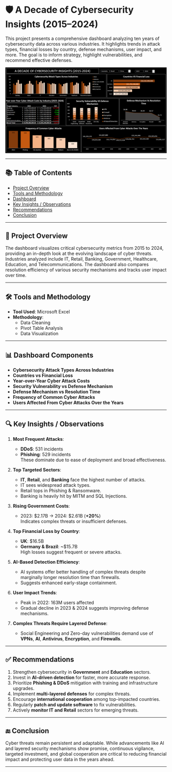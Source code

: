 # 🛡️ A Decade of Cybersecurity Insights (2015–2024)

This project presents a comprehensive dashboard analyzing ten years of cybersecurity data across various industries. It highlights trends in attack types, financial losses by country, defense mechanisms, user impact, and more. The goal is to inform strategy, highlight vulnerabilities, and recommend effective defenses.

![Cybersecurity Dashboard](./Annotation%202025-04-11%20225856.png)

---

## 📚 Table of Contents

- [Project Overview](#project-overview)
- [Tools and Methodology](#tools-and-methodology)
- [Dashboard](#dashboard-components)
- [Key Insights / Observations](#key-insights--observations)
- [Recommendations](#recommendations)
- [Conclusion](#conclusion)

---

## 📌 Project Overview

The dashboard visualizes critical cybersecurity metrics from 2015 to 2024, providing an in-depth look at the evolving landscape of cyber threats. Industries analyzed include IT, Retail, Banking, Government, Healthcare, Education, and Telecommunications. The dashboard also compares resolution efficiency of various security mechanisms and tracks user impact over time.

---

## 🛠️ Tools and Methodology

- **Tool Used**: Microsoft Excel  
- **Methodology**:
  - Data Cleaning  
  - Pivot Table Analysis  
  - Data Visualization  

---

## 📊 Dashboard Components

- **Cybersecurity Attack Types Across Industries**
- **Countries vs Financial Loss**
- **Year-over-Year Cyber Attack Costs**
- **Security Vulnerability vs Defense Mechanism**
- **Defense Mechanism vs Resolution Time**
- **Frequency of Common Cyber Attacks**
- **Users Affected From Cyber Attacks Over the Years**

---

## 🔍 Key Insights / Observations

1. **Most Frequent Attacks**:  
   - **DDoS**: 531 incidents  
   - **Phishing**: 529 incidents  
   These dominate due to ease of deployment and broad effectiveness.

2. **Top Targeted Sectors**:  
   - **IT**, **Retail**, and **Banking** face the highest number of attacks.  
   - IT sees widespread attack types.  
   - Retail tops in Phishing & Ransomware.  
   - Banking is heavily hit by MITM and SQL Injections.

3. **Rising Government Costs**:  
   - 2023: $2.17B → 2024: $2.61B (**+20%**)  
   Indicates complex threats or insufficient defenses.

4. **Top Financial Loss by Country**:  
   - **UK**: $16.5B  
   - **Germany & Brazil**: ~$15.7B  
   High losses suggest frequent or severe attacks.

5. **AI-Based Detection Efficiency**:  
   - AI systems offer better handling of complex threats despite marginally longer resolution time than firewalls.  
   - Suggests enhanced early-stage containment.

6. **User Impact Trends**:  
   - Peak in 2022: 163M users affected  
   - Gradual decline in 2023 & 2024 suggests improving defense mechanisms.

7. **Complex Threats Require Layered Defense**:  
   - Social Engineering and Zero-day vulnerabilities demand use of **VPNs**, **AI**, **Antivirus**, **Encryption**, and **Firewalls**.

---

## ✅ Recommendations

1. Strengthen cybersecurity in **Government** and **Education** sectors.
2. Invest in **AI-driven detection** for faster, more accurate response.
3. Prioritize **Phishing & DDoS** mitigation with training and infrastructure upgrades.
4. Implement **multi-layered defenses** for complex threats.
5. Encourage **international cooperation** among top-impacted countries.
6. Regularly **patch and update software** to fix vulnerabilities.
7. Actively **monitor IT and Retail** sectors for emerging threats.

---

## 🔚 Conclusion

Cyber threats remain persistent and adaptable. While advancements like AI and layered security mechanisms show promise, continuous vigilance, targeted investment, and global cooperation are critical to reducing financial impact and protecting user data in the years ahead.

---
